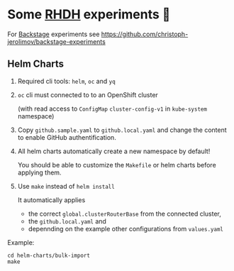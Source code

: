 # Some [RHDH](https://developers.redhat.com/rhdh) experiments 🧪

For [Backstage](https://backstage.io/) experiments see https://github.com/christoph-jerolimov/backstage-experiments

## Helm Charts

1. Required cli tools: `helm`, `oc` and `yq`

2. `oc` cli must connected to to an OpenShift cluster

   (with read access to `ConfigMap` `cluster-config-v1` in `kube-system` namespace)

3. Copy `github.sample.yaml` to `github.local.yaml` and change the content to enable GitHub authentification.

4. All helm charts automatically create a new namespace by default!

   You should be able to customize the `Makefile` or helm charts before applying them.

5. Use `make` instead of `helm install`

   It automatically applies

   * the correct `global.clusterRouterBase` from the connected cluster,
   * the `github.local.yaml` and
   * depennding on the example other configurations from `values.yaml`

Example:

```
cd helm-charts/bulk-import
make
```

